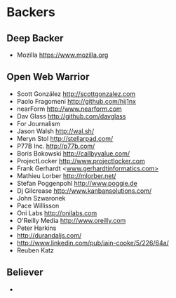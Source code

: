# Backers

## Deep Backer

 - Mozilla <https://www.mozilla.org>

## Open Web Warrior

 - Scott González <http://scottgonzalez.com>
 - Paolo Fragomeni <http://github.com/hij1nx>
 - nearForm <http://www.nearform.com>
 - Dav Glass <http://github.com/davglass>
 - For Journalism
 - Jason Walsh <http://wal.sh/>
 - Meryn Stol <http://stellarpad.com/>
 - P77B Inc. <http://p77b.com/>
 - Boris Bokowski <http://callbyvalue.com/>
 - ProjectLocker <http://www.projectlocker.com>
 - Frank Gerhardt <www.gerhardtinformatics.com>
 - Mathieu Lorber <http://mlorber.net/>
 - Stefan Poggenpohl <http://www.poggie.de>
 - Dj Gilcrease http://www.kanbansolutions.com/
 - John Szwaronek
 - Pace Willisson
 - Oni Labs <http://onilabs.com>
 - O'Reilly Media <http://www.oreilly.com>
 - Peter Harkins
 - http://durandaljs.com/
 - http://www.linkedin.com/pub/iain-cooke/5/226/64a/
 - Reuben Katz

## Believer

 - 
